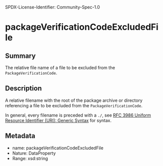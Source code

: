 SPDX-License-Identifier: Community-Spec-1.0

# packageVerificationCodeExcludedFile

## Summary

The relative file name of a file to be excluded from the
`PackageVerificationCode`.

## Description

A relative filename with the root of the package archive or directory
referencing a file to be excluded from the `PackageVerificationCode`.

In general, every filename is preceded with a `./`, see
[RFC 3986 Uniform Resource Identifier (URI): Generic Syntax](https://datatracker.ietf.org/doc/rfc3986/)
for syntax.

## Metadata

- name: packageVerificationCodeExcludedFile
- Nature: DataProperty
- Range: xsd:string
